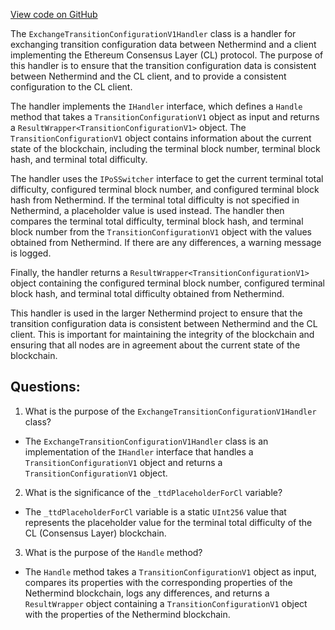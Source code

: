 [View code on GitHub](https://github.com/NethermindEth/nethermind/src/Nethermind/Nethermind.Merge.Plugin/Handlers/ExchangeTransitionConfigurationV1Handler.cs)

The `ExchangeTransitionConfigurationV1Handler` class is a handler for exchanging transition configuration data between Nethermind and a client implementing the Ethereum Consensus Layer (CL) protocol. The purpose of this handler is to ensure that the transition configuration data is consistent between Nethermind and the CL client, and to provide a consistent configuration to the CL client.

The handler implements the `IHandler` interface, which defines a `Handle` method that takes a `TransitionConfigurationV1` object as input and returns a `ResultWrapper<TransitionConfigurationV1>` object. The `TransitionConfigurationV1` object contains information about the current state of the blockchain, including the terminal block number, terminal block hash, and terminal total difficulty.

The handler uses the `IPoSSwitcher` interface to get the current terminal total difficulty, configured terminal block number, and configured terminal block hash from Nethermind. If the terminal total difficulty is not specified in Nethermind, a placeholder value is used instead. The handler then compares the terminal total difficulty, terminal block hash, and terminal block number from the `TransitionConfigurationV1` object with the values obtained from Nethermind. If there are any differences, a warning message is logged.

Finally, the handler returns a `ResultWrapper<TransitionConfigurationV1>` object containing the configured terminal block number, configured terminal block hash, and terminal total difficulty obtained from Nethermind.

This handler is used in the larger Nethermind project to ensure that the transition configuration data is consistent between Nethermind and the CL client. This is important for maintaining the integrity of the blockchain and ensuring that all nodes are in agreement about the current state of the blockchain.
## Questions: 
 1. What is the purpose of the `ExchangeTransitionConfigurationV1Handler` class?
- The `ExchangeTransitionConfigurationV1Handler` class is an implementation of the `IHandler` interface that handles a `TransitionConfigurationV1` object and returns a `TransitionConfigurationV1` object.

2. What is the significance of the `_ttdPlaceholderForCl` variable?
- The `_ttdPlaceholderForCl` variable is a static `UInt256` value that represents the placeholder value for the terminal total difficulty of the CL (Consensus Layer) blockchain.

3. What is the purpose of the `Handle` method?
- The `Handle` method takes a `TransitionConfigurationV1` object as input, compares its properties with the corresponding properties of the Nethermind blockchain, logs any differences, and returns a `ResultWrapper` object containing a `TransitionConfigurationV1` object with the properties of the Nethermind blockchain.